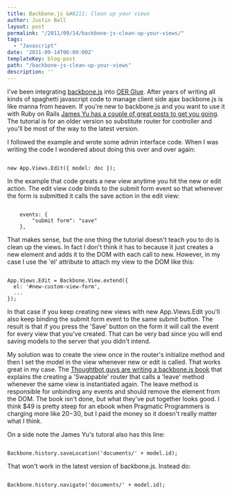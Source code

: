 ```yaml
---
title: Backbone.js &#8211; Clean up your views
author: Justin Ball
layout: post
permalink: "/2011/09/14/backbone-js-clean-up-your-views/"
tags:
  - "Javascript"
date: '2011-09-14T06:00:00Z'
templateKey: blog-post
path: "/backbone-js-clean-up-your-views"
description: ''
---
```


I've been integrating <a href="http://documentcloud.github.com/backbone/">backbone.js</a> into <a href="http://www.oerglue.com">OER Glue</a>. After years of writing all kinds of spaghetti javascript code to manage client side ajax backbone.js is like manna from heaven. If you're new to backbone.js and you want to use it with Ruby on Rails <a href="http://www.jamesyu.org/2011/01/27/cloudedit-a-backbone-js-tutorial-by-example/">James Yu has a couple of great posts to get you going</a>. The tutorial is for an older version so substitute router for controller and you'll be most of the way to the latest version.

I followed the example and wrote some admin interface code. When I was writing the code I wondered about doing this over and over again:

<pre><code class="javascript">
new App.Views.Edit({ model: doc });
</pre></code>

In the example that code greats a new view anytime you hit the new or edit action. The edit view code binds to the submit form event so that whenever the form is submitted it calls the save action in the edit view:

<pre><code class="javascript">
    events: {
        "submit form": "save"
    },
</pre></code>

That makes sense, but the one thing the tutorial doesn't teach you to do is clean up the views. In fact I don't think it has to because it just creates a new element and adds it to the DOM with each call to new. However, in my case I use the 'el' attribute to attach my view to the DOM like this:

<pre><code class="javascript">
App.Views.Edit = Backbone.View.extend({
  el: '#new-custom-view-form',
  ...
});
</pre></code>

In that case if you keep creating new views with new App.Views.Edit you'll also keep binding the submit form event to the same submit button. The result is that if you press the 'Save' button on the form it will call the event for every view that you've created. That can be very bad since you will end saving models to the server that you didn't intend.

My solution was to create the view once in the router's initialize method and then I set the model in the view whenever new or edit is called. That works great in my case. The <a href="http://workshops.thoughtbot.com/backbone-js-on-rails">Thoughtbot guys are writing a backbone.js book</a> that explains the creating a 'Swappable' router that calls a 'leave' method whenever the same view is instantiated again. The leave method is responsible for unbinding any events and should remove the element from the DOM. The book isn't done, but what they've put together looks good. I think $49 is pretty steep for an ebook when Pragmatic Programmers is charging more like $20-$30, but I paid the money so it doesn't really matter what I think.

On a side note the James Yu's tutoral also has this line:
<pre><code class="javascript">
Backbone.history.saveLocation('documents/' + model.id);
</pre></code>

That won't work in the latest version of backbone.js. Instead do:
<pre><code class="javascript">
Backbone.history.navigate('documents/' + model.id);
</pre></code>
